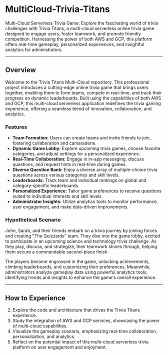 # MultiCloud-Trivia-Titans

Multi-Cloud Serverless Trivia Game: Explore the fascinating world of trivia challenges with Trivia Titans, a multi-cloud serverless online trivia game designed to engage users, foster teamwork, and promote friendly competition. Harnessing the power of both AWS and GCP, this platform offers real-time gameplay, personalized experiences, and insightful analytics for administrators.

---

## Overview

Welcome to the Trivia Titans Multi-Cloud repository. This professional project introduces a cutting-edge online trivia game that brings users together, enabling them to form teams, compete in real-time, and track their progress on dynamic leaderboards. Built using the capabilities of both AWS and GCP, this multi-cloud serverless application redefines the trivia gaming experience, offering a seamless blend of innovation, collaboration, and analytics.

### Features

- **Team Formation:** Users can create teams and invite friends to join, fostering collaboration and camaraderie.
- **Dynamic Game Lobby:** Explore upcoming trivia games, choose favorite categories, and adjust settings for a personalized experience.
- **Real-Time Collaboration:** Engage in in-app messaging, discuss questions, and request hints in real-time during games.
- **Diverse Question Bank:** Enjoy a diverse array of multiple-choice trivia questions across various categories and skill levels.
- **Leaderboards:** Track team and individual rankings on global and category-specific leaderboards.
- **Personalized Experience:** Tailor game preferences to receive questions suited to individual interests and skill levels.
- **Administrator Insights:** Utilize analytics tools to monitor performance, user engagement, and make data-driven improvements.

### Hypothetical Scenario

John, Sarah, and their friends embark on a trivia journey by joining forces and creating "The Quizzards" team. They dive into the game lobby, excited to participate in an upcoming science and technology trivia challenge. As they play, discuss, and strategize, their teamwork shines through, helping them secure a commendable second-place finish.

The players become engrossed in the game, unlocking achievements, climbing leaderboards, and customizing their preferences. Meanwhile, administrators analyze gameplay data using powerful analytics tools, identifying trends and insights to enhance the game's overall experience.

---

## How to Experience

2. Explore the code and architecture that drives the Trivia Titans experience.
3. Study the integration of AWS and GCP services, showcasing the power of multi-cloud capabilities.
4. Visualize the gameplay scenario, emphasizing real-time collaboration, personalization, and analytics.
5. Reflect on the potential impact of this multi-cloud serverless trivia platform on user engagement and enjoyment.

